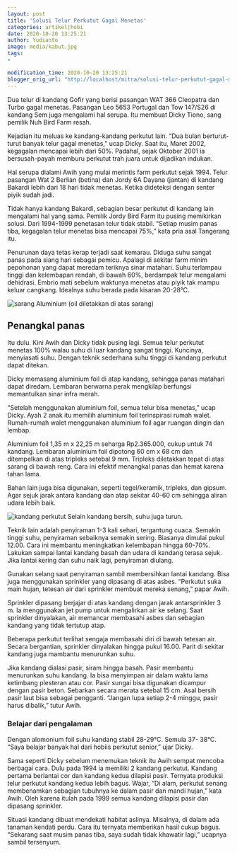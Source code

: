 ```yaml
---
layout: post
title: 'Solusi Telur Perkutut Gagal Menetas'
categories: artikel|hobi
date: 2020-10-20 13:25:21
author: Yudianto
image: media/kabut.jpg
tags:
- 

modification_time: 2020-10-20 13:25:21
blogger_orig_url: "http://localhost/mitra/solusi-telur-perkutut-gagal-menetas.html"
---
```


Dua telur di kandang Gofir yang berisi pasangan WAT 366 Cleopatra dan Turbo
gagal menetas. Pasangan Leo 5653 Portugal dan Tow 147/S26 di kandang Sem juga
mengalami hal serupa. Itu membuat Dicky Tiono, sang pemilik Nuh Bird Farm
resah.

Kejadian itu meluas ke kandang-kandang perkutut lain. “Dua bulan berturut-
turut banyak telur gagal menetas,” ucap Dicky. Saat itu, Maret 2002, kegagalan
mencapai lebih dari 50%. Padahal, sejak Oktober 2001 ia bersusah-payah memburu
perkutut trah juara untuk dijadikan indukan.

Hal serupa dialami Awih yang mulai merintis farm perkutut sejak 1994. Telur
pasangan Wat 2 Berlian (betina) dan Jordy 6A Dayana (jantan) di kandang
Bakardi lebih dari 18 hari tidak menetas. Ketika dideteksi dengan senter piyik
sudah jadi.

Tidak hanya kandang Bakardi, sebagian besar perkutut di kandang lain mengalami
hal yang sama. Pemilik Jordy Bird Farm itu pusing memikirkan solusi. Dari
1994-1999 penetasan telur tidak stabil. “Setiap musim panas tiba, kegagalan
telur menetas bisa mencapai 75%,” kata pria asal Tangerang itu.

Penurunan daya tetas kerap terjadi saat kemarau. Diduga suhu sangat panas pada
siang hari sebagai pemicu. Apalagi di sekitar farm minim pepohonan yang dapat
meredam teriknya sinar matahari. Suhu terlampau tinggi dan kelembapan rendah,
di bawah 60%, berdampak telur mengalami dehidrasi. Embrio mati sebelum
waktunya menetas atau piyik tak mampu keluar cangkang. Idealnya suhu berada
pada kisaran 20-28°C.

![sarang](https://1.bp.blogspot.com/-i6DRopWv4do/X47kVD08s9I/AAAAAAAABnc/bqi6aeROpdwMZ_Omkao8PnzbNqoVaS2rwCLcBGAsYHQ/s647/foil.jpg)
Aluminium (oil diletakkan di atas sarang)

## Penangkal panas

Itu dulu. Kini Awih dan Dicky tidak pusing lagi. Semua telur perkutut menetas
100% walau suhu di luar kandang sangat tinggi. Kuncinya, menyiasati suhu.
Dengan teknik sederhana suhu tinggi di kandang perkutut dapat ditekan.

Dicky memasang aluminium foil di atap kandang, sehingga panas matahari dapat
diredam. Lembaran berwarna perak mengkilap berfungsi memantulkan sinar infra
merah.

“Setelah menggunakan aluminium foil, semua telur bisa menetas,” ucap Dicky.
Ayah 2 anak itu memilih aluminium foil terinspirasi rumah walet. Rumah-rumah
walet menggunakan aluminium foil agar ruangan dingin dan lembap.

Aluminium foil 1,35 m x 22,25 m seharga Rp2.365.000, cukup untuk 74 kandang.
Lembaran aluminium foil dipotong 60 cm x 68 cm dan ditempelkan di atas
tripleks setebal 9 mm. Tripleks diletakkan tepat di atas sarang di bawah reng.
Cara ini efektif menangkal panas dan hemat karena tahan lama.

Bahan lain juga bisa digunakan, seperti tegel/keramik, tripleks, dan gipsum.
Agar sejuk jarak antara kandang dan atap sekitar 40-60 cm sehingga aliran
udara lebih baik.

![kandang
perkutut](https://1.bp.blogspot.com/-CaNswLUzoaQ/X47kVndk2fI/AAAAAAAABng/8woJBpAdAC4oHVA-6Q-XvMW14DrRMtBoACLcBGAsYHQ/s711/perkutut.jpg)
Selain kandang bersih, suhu juga turun.

Teknik lain adalah penyiraman 1-3 kali sehari, tergantung cuaca. Semakin
tinggi suhu, penyiraman sebaiknya semakin sering. Biasanya dimulai pukul
12.00. Cara ini membantu meningkatkan kelembapan hingga 60-70%. Lakukan sampai
lantai kandang basah dan udara di kandang terasa sejuk. Jika lantai kering dan
suhu naik lagi, penyiraman diulang.

Gunakan selang saat penyiraman sambil membersihkan lantai kandang. Bisa juga
menggunakan sprinkler yang dipasang di atas asbes. “Perkutut suka main hujan,
tetesan air dari sprinkler membuat mereka senang,” papar Awih.

Sprinkler dipasang berjajar di atas kandang dengan jarak antarsprinkler 3 m.
Ia menggunakan jet pump untuk mengalirkan air ke selang. Saat sprinkler
dinyalakan, air memancar membasahi asbes dan sebagian kandang yang tidak
tertutup atap.

Beberapa perkutut terlihat sengaja membasahi diri di bawah tetesan air. Secara
bergantian, sprinkler dinyalakan hingga pukul 16.00. Parit di sekitar kandang
juga mambantu menurunkan suhu.

Jika kandang dialasi pasir, siram hingga basah. Pasir membantu menurunkan suhu
kandang. Ia bisa menyimpan air dalam waktu lama ketimbang plesteran atau cor.
Pasir sungai bisa digunakan dicampur dengan pasir beton. Sebarkan secara
merata setebal 15 cm. Asal bersih pasir laut bisa sebagai pengganti. “Jangan
lupa setiap 2-4 minggu, pasir harus dibalik,” tutur Awih.

### Belajar dari pengalaman

Dengan alomonium foil suhu kandang stabil 28-29°C. Semula 37- 38°C. “Saya
belajar banyak hal dari hobiis perkutut senior,” ujar Dicky.

Sama seperti Dicky sebelum menemukan teknik itu Awih sempat mencoba berbagai
cara. Dulu pada 1994 ia memiliki 2 kandang perkutut. Kandang pertama berlantai
cor dan kandang kedua dilapisi pasir. Ternyata produksi telur perkutut kandang
kedua lebih bagus. Wajar, “Di alam, perkutut senang membenamkan sebagian
tubuhnya ke dalam pasir dan mandi hujan,” kata Awih. Oleh karena itulah pada
1999 semua kandang dilapisi pasir dan dipasang sprinkler.

Situasi kandang dibuat mendekati habitat aslinya. Misalnya, di dalam ada
tanaman kendati perdu. Cara itu ternyata memberikan hasil cukup bagus.
“Sekarang saat musim panas tiba, saya sudah tidak khawatir lagi,” ucapnya
sambil tersenyum.


